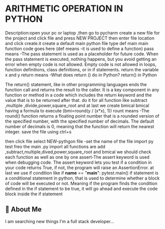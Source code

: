 
# ARITHMETIC OPERATION IN PYTHON
 
 Description:open your pc or laptop ,then go to pycharm create a new file for the project and click file and press NEW PROJECT then enter file location and click create.it create a default main python file 
 type def main 
 main function code goes here
 (def means -it is used to define a function) 
 pass means -The pass statement is used as a placeholder for future code. When the pass statement is executed, nothing happens, but you avoid getting an error when empty code is not allowed. Empty code is not allowed in loops, function definitions, class definitions, or in if statements.
 return the variable x and y 
 return means -What does return () do in Python?
return() in Python

The return() statement, like in other programming languages ends the function call and returns the result to the caller. It is a key component in any function or method in a code which includes the return keyword and the value that is to be returned after that.
do it for all function like subtract ,multiple ,divide,power,square_root and at last we create bmical 
bmical having a formula to execute 
(bmi=round(y / (x*x), 1))
rount means -The round() function returns a floating point number that is a rounded version of the specified number, with the specified number of decimals. The default number of decimals is 0, meaning that the function will return the nearest integer.
save the file using ctrl+s

then click file select NEW-pythgon file -set the name of the file 
import py test 
freo the main .py import all functions are add ,subtract,multiple,dived,power,square_root and bmical
we should check each function as well as one by one 
assert-The assert keyword is used when debugging code. The assert keyword lets you test if a condition in your code returns True, if not, the program will raise an AssertionError.
at last we use if condition like 
if __name__ == "__main__":
pytest.main()
if statement is a conditional statement in python, that is used to determine whether a block of code will be executed or not. Meaning if the program finds the condition defined in the if statement to be true, it will go ahead and execute the code block inside the if statement

## 🚀 About Me
I am searching new things
I'm a full stack developer...

